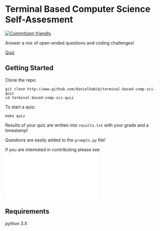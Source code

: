 # Terminal Based Computer Science Self-Assesment
[![Commitizen friendly](https://img.shields.io/badge/commitizen-friendly-brightgreen.svg)](http://commitizen.github.io/cz-cli/)

Answer a mix of open-ended questions and coding challenges!

[Quiz](https://media.giphy.com/media/l0MYvKnkPhgpjwg0M/source.gif)

## Getting Started
Clone the repo:
```
git clone http://www.github.com/danielhabib/terminal-based-comp-sci-quiz
cd terminal-based-comp-sci-quiz
```

To start a quiz:
```
make quiz
```

Results of your quiz are written into `results.txt` with your grade and a timestamp!

Questions are easily added to the `prompts.py` file!

if you are interested in contributing please see ![CONTRUBUTING.md](CONTRIBUTING.md)

## Requirements
python 3.X

